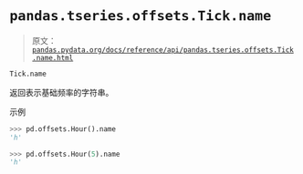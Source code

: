 # `pandas.tseries.offsets.Tick.name`

> 原文：[`pandas.pydata.org/docs/reference/api/pandas.tseries.offsets.Tick.name.html`](https://pandas.pydata.org/docs/reference/api/pandas.tseries.offsets.Tick.name.html)

```py
Tick.name
```

返回表示基础频率的字符串。

示例

```py
>>> pd.offsets.Hour().name
'h' 
```

```py
>>> pd.offsets.Hour(5).name
'h' 
```
